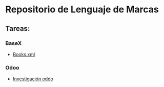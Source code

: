 # Repositorio de Lenguaje de Marcas

## Tareas:

### BaseX
- [Books.xml](/BASEX/books/)

### Odoo
- [Investigación oddo](/ODOO/README.md)